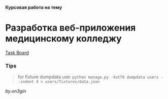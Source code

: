 **Курсовая работа на тему**
# Разработка веб-приложения медицинскому колледжу

[Task Board](https://miro.com/app/board/uXjVLoqocHY=/)

### Tips  
> for fixture dumpdata use: 
`python manage.py -Xutf8 dumpdata users --indent 4 > users/fixtures/data.json` 

*by.on3gin*